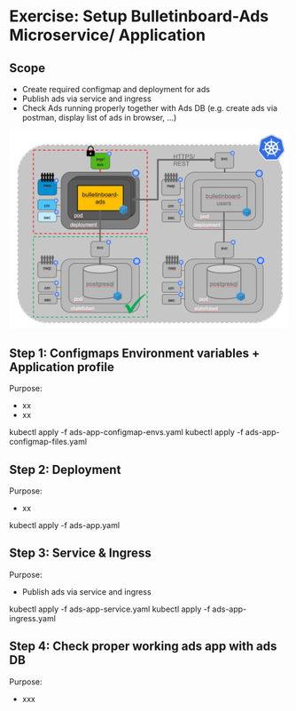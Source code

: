 # Exercise: Setup Bulletinboard-Ads Microservice/ Application


## Scope


- Create required configmap and deployment for ads
- Publish ads via service and ingress
- Check Ads running properly together with Ads DB (e.g. create ads via postman, display list of ads in browser, ...)

<img src="images/k8s-bulletinboard-target-picture-ads-app.png" width="800" />


## Step 1: Configmaps Environment variables + Application profile

Purpose: 
- xx 
- xx

kubectl apply -f ads-app-configmap-envs.yaml 
kubectl apply -f ads-app-configmap-files.yaml 


## Step 2: Deployment

Purpose: 
- xx

kubectl apply -f ads-app.yaml 

## Step 3: Service & Ingress

Purpose: 
- Publish ads via service and ingress

kubectl apply -f ads-app-service.yaml 
kubectl apply -f ads-app-ingress.yaml

## Step 4: Check proper working ads app with ads DB

Purpose:

- xxx


